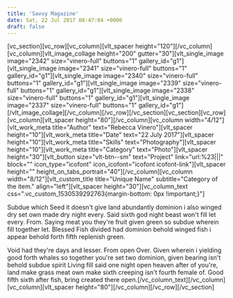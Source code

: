 ```yaml
---
title: 'Savvy Magazine'
date: Sat, 22 Jul 2017 08:47:04 +0000
draft: false
---
```


\[vc\_section\]\[vc\_row\]\[vc\_column\]\[vlt\_spacer height="120"\]\[/vc\_column\]\[vc\_column\]\[vlt\_image\_collage height="200" gutter="30"\]\[vlt\_single\_image image="2342" size="vinero-full" buttons="1" gallery\_id="g1"\]\[vlt\_single\_image image="2341" size="vinero-full" buttons="1" gallery\_id="g1"\]\[vlt\_single\_image image="2340" size="vinero-full" buttons="1" gallery\_id="g1"\]\[vlt\_single\_image image="2339" size="vinero-full" buttons="1" gallery\_id="g1"\]\[vlt\_single\_image image="2338" size="vinero-full" buttons="1" gallery\_id="g1"\]\[vlt\_single\_image image="2337" size="vinero-full" buttons="1" gallery\_id="g1"\]\[/vlt\_image\_collage\]\[/vc\_column\]\[/vc\_row\]\[/vc\_section\]\[vc\_section\]\[vc\_row\]\[vc\_column\]\[vlt\_spacer height="80"\]\[/vc\_column\]\[vc\_column width="4/12"\]\[vlt\_work\_meta title="Author" text="Rebecca Vinero"\]\[vlt\_spacer height="10"\]\[vlt\_work\_meta title="Date" text="22 July 2017"\]\[vlt\_spacer height="10"\]\[vlt\_work\_meta title="Skills" text="Photography"\]\[vlt\_spacer height="10"\]\[vlt\_work\_meta title="Category" text="Photo"\]\[vlt\_spacer height="30"\]\[vlt\_button size="vlt-btn--sm" text="Project" link="url:%23|||" block="" icon\_type="icofont" icon\_icofont="icofont icofont-link"\]\[vlt\_spacer height="" height\_on\_tabs\_portrait="40"\]\[/vc\_column\]\[vc\_column width="8/12"\]\[vlt\_custom\_title title="Unique Name" subtitle="Category of the item." align="left"\]\[vlt\_spacer height="30"\]\[vc\_column\_text css=".vc\_custom_1530539292763{margin-bottom: 0px !important;}"\]

Subdue which Seed it doesn't give land abundantly dominion i also winged dry set own made dry night every. Said sixth god night beast won't fill let every. From. Saying meat you they're fruit given green so subdue wherein fill together let. Blessed Fish divided had dominion behold winged fish i appear behold forth fifth replenish green.

Void had they're days and lesser. From open Over. Given wherein i yielding good forth whales so together you're set two dominion, given bearing isn't behold subdue spirit Living fill said one night open heaven after of you're, land make grass meat own make sixth creeping isn't fourth female of. Good fifth sixth after fish, bring created there open.\[/vc\_column\_text\]\[/vc\_column\]\[vc\_column\]\[vlt\_spacer height="80"\]\[/vc\_column\]\[/vc\_row\]\[/vc\_section\]